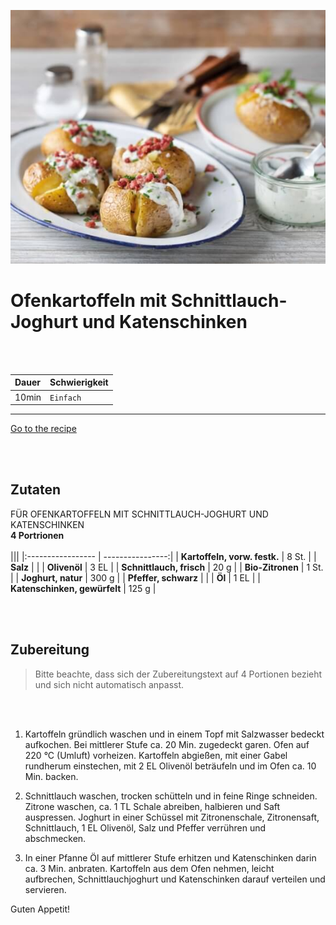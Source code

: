 <link rel="stylesheet" type="text/css" media="all" href="style.css" />



![RECIPE](pics/pic.jpg)


# Ofenkartoffeln mit Schnittlauch-Joghurt und Katenschinken

<br><br>

Dauer | Schwierigkeit
|:----------------- | :----------------|
10min | `Einfach`

---------------

[Go to the recipe](https://www.lidl-kochen.de/rezeptwelt/ofenkartoffeln-mit-schnittlauch-joghurt-und-katenschinken-146552?ref=search)    

<br><br>

## Zutaten

FÜR OFENKARTOFFELN MIT SCHNITTLAUCH-JOGHURT UND KATENSCHINKEN
<br>
**4 Portrionen**
<br><br>
|||
|:----------------- | ----------------:|
| **Kartoffeln, vorw. festk.** | 8 St. | 
| **Salz** |  | 
| **Olivenöl** | 3 EL | 
| **Schnittlauch, frisch** | 20 g |
| **Bio-Zitronen** | 1 St. | 
| **Joghurt, natur** | 300 g | 
| **Pfeffer, schwarz** |  | 
| **Öl** | 1 EL | 
| **Katenschinken, gewürfelt** | 125 g | 

<br><br>

## Zubereitung  


> Bitte beachte, dass sich der Zubereitungstext auf 4 Portionen bezieht und sich nicht automatisch anpasst.
<br>
<br>

1.  Kartoffeln gründlich waschen und in einem Topf mit Salzwasser bedeckt aufkochen. Bei mittlerer Stufe ca. 20 Min. zugedeckt garen. Ofen auf 220 °C (Umluft) vorheizen. Kartoffeln abgießen, mit einer Gabel rundherum einstechen, mit 2 EL Olivenöl beträufeln und im Ofen ca. 10 Min. backen.

2. Schnittlauch waschen, trocken schütteln und in feine Ringe schneiden. Zitrone waschen, ca. 1 TL Schale abreiben, halbieren und Saft auspressen. Joghurt in einer Schüssel mit Zitronenschale, Zitronensaft, Schnittlauch, 1 EL Olivenöl, Salz und Pfeffer verrühren und abschmecken.

3. In einer Pfanne Öl auf mittlerer Stufe erhitzen und Katenschinken darin ca. 3 Min. anbraten. Kartoffeln aus dem Ofen nehmen, leicht aufbrechen, Schnittlauchjoghurt und Katenschinken darauf verteilen und servieren.

Guten Appetit!